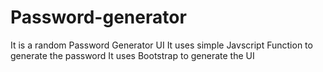 # Password-generator
 It is a random Password Generator UI
 It uses simple Javscript Function to generate the password
 It uses Bootstrap to generate the UI
